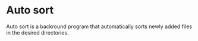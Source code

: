 # Auto sort
Auto sort is a backround program that automatically sorts newly added files in the desired directories.